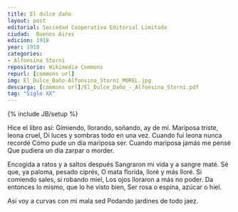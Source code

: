 ```yaml
---
title: El dulce daño
layout: post
editorial: Sociedad Cooperativa Editorial Limitada
ciudad:  Buenos Aires
edicion: 1918
year: 1918
categories: 
- Alfonsina Storni
repositorio: Wikimedia Commons
repurl: [commons url]
img: El_Dulce_Daño-Alfonsina_Storni_MOREL.jpg
descarga: [commons url]/El_Dulce_Daño_-_Alfonsina_Storni.pdf
tag: "Siglo XX"
---
```

{% include JB/setup %}

Hice el libro así:
Gimiendo, llorando, soñando, ay de mí.
Mariposa triste, leona cruel,
Di luces y sombras todo en una vez.
Cuando fui leona nunca recordé
Cómo pude un día mariposa ser.
Cuando mariposa jamás me pensé
Que pudiera un día zarpar o morder.

Encogida a ratos y a saltos después
Sangraron mi vida y a sangre maté.
Sé que, ya paloma, pesado ciprés,
O mata florida, lloré y más lloré.
Si comiendo sales, si robando miel,
Los ojos lloraron a más no poder.
Da entonces lo mismo, que lo he visto bien,
Ser rosa o espina, azúcar o hiel.

Así voy a curvas con mi mala sed
Podando jardines de todo jaez.